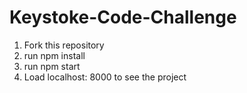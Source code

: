 # Keystoke-Code-Challenge

1. Fork this repository
2. run npm install
3. run npm start
4. Load localhost: 8000 to see the project